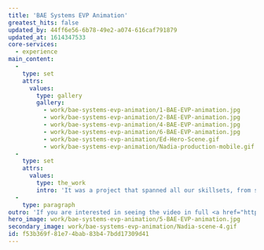 ```yaml
---
title: 'BAE Systems EVP Animation'
greatest_hits: false
updated_by: 44ff6e56-6b78-49e2-a074-616caf791879
updated_at: 1614347533
core-services:
  - experience
main_content:
  -
    type: set
    attrs:
      values:
        type: gallery
        gallery:
          - work/bae-systems-evp-animation/1-BAE-EVP-animation.jpg
          - work/bae-systems-evp-animation/2-BAE-EVP-animation.jpg
          - work/bae-systems-evp-animation/4-BAE-EVP-animation.jpg
          - work/bae-systems-evp-animation/6-BAE-EVP-animation.jpg
          - work/bae-systems-evp-animation/Ed-Hero-Scene.gif
          - work/bae-systems-evp-animation/Nadia-production-mobile.gif
  -
    type: set
    attrs:
      values:
        type: the_work
        intro: 'It was a project that spanned all our skillsets, from scriptwriting to character design and illustration, to animation, editing and sound. The resulting explainer video gives employees the knowledge to enhance their work life experience, and the tools to ensure the company knows how to attract, retain, engage and motivate its people. By creating a story around the EVP, we were able to ‘show not tell’ its details and benefits, creating an engaging experience that injects charm and warmth into the BAE Systems brand. '
  -
    type: paragraph
outro: 'If you are interested in seeing the video in full <a href="https://thinkcreative.uk.com/contact/">get in touch</a> with us!'
hero_image: work/bae-systems-evp-animation/5-BAE-EVP-animation.jpg
secondary_image: work/bae-systems-evp-animation/Nadia-scene-4.gif
id: f53b369f-81e7-4bab-83b4-7bdd17309d41
---
```

